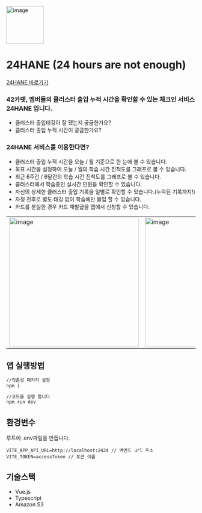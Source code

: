 <img width="100" alt="image" src="https://user-images.githubusercontent.com/72684256/222954950-6ab18005-81e1-4d0b-93d5-6097f11fee32.png">


# 24HANE (24 hours are not enough)

[24HANE 바로가기](https://24hoursarenotenough.42seoul.kr/)

### 42카뎃, 멤버들의 클러스터 출입 누적 시간을 확인할 수 있는 체크인 서비스 24HANE 입니다.
 - 클러스터 출입태깅이 잘 됐는지 궁금한가요?
 - 클러스터 출입 누적 시간이 궁금한가요?

### 24HANE 서비스를 이용한다면?
 - 클러스터 출입 누적 시간을 오늘 / 월 기준으로 한 눈에 볼 수 있습니다.
 - 목표 시간을 설정하여 오늘 / 월의 학습 시간 진척도를 그래프로 볼 수 있습니다.
 - 최근 6주간 / 6달간의 학습 시간 진척도를 그래프로 볼 수 있습니다.
 - 클러스터에서 학습중인 실시간 인원을 확인할 수 있습니다.
 - 자신의 상세한 클러스터 출입 기록을 일별로 확인할 수 있습니다.(누락된 기록까지!)
 - 자정 전후로 별도 태깅 없이 학습에만 몰입 할 수 있습니다.
 - 카드를 분실한 경우 카드 재발급을 앱에서 신청할 수 있습니다.

<table>
  <tr>
    <td><img width="345" alt="image" src="https://user-images.githubusercontent.com/72684256/222955031-4ce9edd6-6dda-46f3-ac17-e6bacacfbcfe.png"></td>
    <td><img width="345" alt="image" src="https://user-images.githubusercontent.com/72684256/222955101-301b7088-890b-4291-899f-9e685264c78f.png"></td>
    <td><img width="345" alt="image" src="https://user-images.githubusercontent.com/72684256/222955264-301460c7-cc7d-4d2c-905a-5b73cba8383c.png"></td>
  <tr>
</table>

## 앱 실행방법

```sh
//의존성 패키지 설정
npm i

//코드를 실행 합니다
npm run dev
```

## 환경변수

루트에 .env파일을 만듭니다.

```
VITE_APP_API_URL=http://localhost:2424 // 백엔드 url 주소
VITE_TOKEN=accessToken // 토큰 이름
```

## 기술스택
- Vue.js
- Typescript
- Amazon S3
